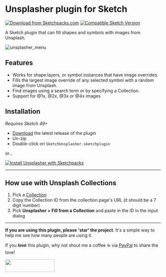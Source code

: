 # Unsplasher plugin for Sketch
[![Download from Sketchpacks.com](https://badges.sketchpacks.com/plugins/com.gilesperry.sketch-unsplasher/version.svg)](https://api.sketchpacks.com/v1/plugins/com.gilesperry.sketch-unsplasher/download) [![Compatible Sketch Version](https://badges.sketchpacks.com/plugins/com.gilesperry.sketch-unsplasher/compatibility.svg)](https://sketchpacks.com/perrysmotors/sketch-unsplasher)

A Sketch plugin that can fill shapes and symbols with images from Unsplash.

![unsplasher_menu](https://user-images.githubusercontent.com/12557727/40916196-c1e54a98-67f6-11e8-93ba-55e232dd5d8d.png)

## Features
- Works for shape layers, or symbol instances that have image overrides.
- Fills the largest image override of any selected symbol with a random image from Unsplash.
- Find images using a search term or by specifying a Collection.
- Support for @1x, @2x, @3x or @4x images

## Installation

_Requires Sketch 49+_

* [Download](https://github.com/perrysmotors/sketch-unsplasher/releases/latest) the latest release of the plugin
* Un-zip
* Double-click on `SketchUnsplasher.sketchplugin`

or...

[![Install Unsplasher with Sketchpacks](http://sketchpacks-com.s3.amazonaws.com/assets/badges/sketchpacks-badge-install.png "Install Unsplasher with Sketchpacks")](https://sketchpacks.com/perrysmotors/sketch-unsplasher/install)

---

## How use with Unsplash Collections

1. Pick a [Collection](https://unsplash.com/collections)
2. Copy the Collection ID from the collection page's URL (it should be a 7 digit number)
3. Pick **Unsplasher > Fill from a Collection** and paste in the ID in the input dialog

---

**If you are using this plugin, please 'star' the project**. It's a simple way to help me see how many people are using it.

If you ***love*** this plugin, why not shout me a coffee ☕️ via [PayPal](https://www.paypal.me/perrysmotors/2) to share the love!

<a href="https://www.paypal.me/perrysmotors/2">
  <img width="160" height="41" src="https://user-images.githubusercontent.com/12557727/39295119-7e115bca-4935-11e8-9fe9-802d667ac22c.png" >
</a>
